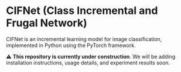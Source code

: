 # CIFNet (Class Incremental and Frugal Network)

CIFNet is an incremental learning model for image classification, implemented in Python using the PyTorch framework.

⚠️ **This repository is currently under construction**. We will be adding installation instructions, usage details, and experiment results soon.

